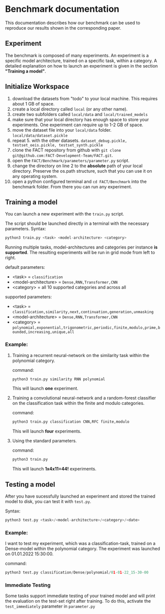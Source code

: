 # Benchmark documentation
This documentation describes how our benchmark can be used to reproduce our results shown in the corresponding paper.
## Experiment
The benchmark is composed of many experiments. An experiment is a specific model architecture, trained on a specific task, within a category.
A detailed explanation on how to launch an experiment is given in the section **"Training a model"**.

## Initialize Workspace
1. download the datasets from "todo" to your local machine. This requires about 1 GB of space.
2. create a local directory called `local` (or any other name).
3. create two subfolders called `local/data` and `local/trained_models`
4. make sure that your local directory has enough space to store your experiments. One experiment can require up to 1-2 GB of space.
5. move the dataset file into your `local/data` folder. `local/data/dataset.pickle`
6. repeat 5. with the other datasets. `dataset_debug.pickle, testset_oeis.pickle, testset_synth.pickle`
6. clone the FACT repository from github with `git clone git@github.com:FACT-Development-Team/FACT.git`.
7. open the `FACT/Benchmark/parameters/parameter.py` script.
8. change the directory on line 2 to the **absolute** path of your local directory. Preserve the os.path structure, such that you can use it on any operating system.
9. open a python configured terminal and `cd FACT/Benchmark` into the benchmark folder. From there you can run any experiment.

## Training a model

You can launch a new experiment with the `train.py` script.

The script should be launched directly in a terminal with the necessary parameters. Syntax:
```python
python3 train.py <task> <model-architecture> <category>
```

Running multiple tasks, model-architectures and categories per instance **is supported**. The resulting experiments will be run in grid mode from left to right.

default parameters:
* \<task\> = `classification`
* \<model-architecture\> = `Dense,RNN,Transformer,CNN`
* \<category\> = all 10 supported categories and across all

supported parameters:
* \<task\> = `classification,similarity,next,continuation,generation,unmasking`
* \<model-architecture\> = `Dense,RNN,Transformer,CNN`
* \<category\> = `polynomial,exponential,trigonometric,periodic,finite,modulo,prime,bounded,increasing,unique,all`

### Example:
1. Training a recurrent neural-network on the similarity task within the polynomial category.

    command:
    ```python
    python3 train.py similarity RNN polynomial
    ```
    This will launch **one** experiment.
2. Training a convolutional neural-network and a random-forest classifier on the classification task within the finite and modulo categories.

    command:
    ```python
    python3 train.py classification CNN,RFC finite,modulo
    ```
    This will launch **four** experiments.
3. Using the standard parameters.

    command:
    ```python
    python3 train.py
    ```
    This will launch **1x4x11=44!** experiments.

## Testing a model

After you have sucessfully launched an experiment and stored the trained model to disk, you can test it with `test.py`.

Syntax:
```python
python3 test.py <task>/<model-architecture>/<category>/<date>
```
### Example:
I want to test my experiment, which was a classification-task, trained on a Dense-model within the polynomial category. The experiment was launched on 01.01.2022 15:30:00.

command:
```python
python3 test.py classification/Dense/polynomial/01-01-22_15-30-00
```
### Immediate Testing
Some tasks support immediate testing of your trained model and will print the evaluation on the test-set right after training. To do this, activate the `test_immediately` parameter in `parameter.py`